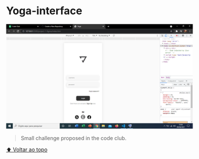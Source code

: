 # Yoga-interface



<img src="./assets/yoga-interface.png" alt="yoga-interface">

> Small challenge proposed in the code club.





[⬆ Voltar ao topo](#yoga-interface)<br>

